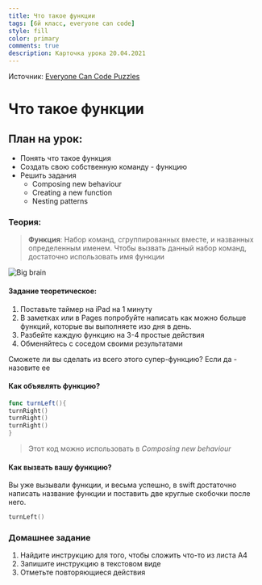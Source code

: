 ```yaml
---
title: Что такое функции
tags: [6й класс, everyone can code]
style: fill
color: primary
comments: true
description: Карточка урока 20.04.2021
---
```


Источник: [Everyone Can Code Puzzles](https://books.apple.com/ru/book/everyone-can-code-puzzles/id1481279769)

# Что такое функции

## План на урок:

- Понять что такое функция
- Создать свою собственную команду - функцию
- Решить задания
  - Composing new behaviour
  - Creating a new function
  - Nesting patterns

### Теория:

>**Функция**:
Набор команд, сгруппированных вместе, и названных определенным именем. Чтобы вызвать данный набор команд, достаточно использовать имя функции

![Big brain](https://i.imgflip.com/4lxpop.png)

#### Задание теоретическое:

1. Поставьте таймер на iPad на 1 минуту
2. В заметках или в Pages попробуйте написать как можно больше функций, которые вы выполняете изо дня в день.
3. Разбейте каждую функцию на 3-4 простые действия
4. Обменяйтесь с соседом своими результатами

Сможете ли вы сделать из всего этого супер-функцию? Если да - назовите ее

#### Как объявлять функцию?

```swift
func turnLeft(){
turnRight()
turnRight()
turnRight()
}
```

>Этот код можно использовать в *Composing new behaviour*

#### Как вызвать вашу функцию?

Вы уже вызывали функции, и весьма успешно, в swift достаточно написать название функции и поставить две круглые скобочки после него.

```swift
turnLeft()
```

### Домашнее задание
1. Найдите инструкцию для того, чтобы сложить что-то из листа А4
2. Запишите инструкцию в текстовом виде
3. Отметьте повторяющиеся действия
